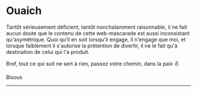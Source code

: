 # Ouaich

Tantôt sérieusement déficient, tantôt nonchalamment raisonnable, il ne fait aucun doute que le contenu de cette web-mascarade est aussi inconsistant qu'asymétrique. Quoi qu'il en soit lorsqu'il engage, il n'engage que moi, et lorsque faiblement il s'autorise la prétention de divertir, il ne le fait qu'à destination de celui qui l'a produit.

Bref, tout ce qui suit ne sert à rien, passez votre chemin, dans la paix ✌️.

Bisous

------